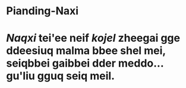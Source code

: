 # Pianding-Naxi

# _Naqxi_ tei'ee neif _kojel_ zheegai gge ddeesiuq malma bbee shel mei, seiqbbei gaibbei dder meddo... **gu'liu** gguq seiq meil.
